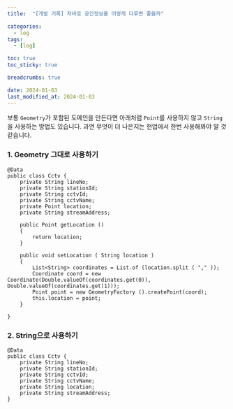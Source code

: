 ```yaml
---
title:  "[개발 기록] 자바로 공간정보를 어떻게 다루면 좋을까"

categories:
  - log
tags:
  - [log]

toc: true
toc_sticky: true

breadcrumbs: true

date: 2024-01-03
last_modified_at: 2024-01-03
---
```


보통 `Geometry`가 포함된 도메인을 만든다면 아래처럼 `Point`를 사용하지 않고 `String`을 사용하는 방법도 있습니다.
과연 무엇이 더 나은지는 현업에서 한번 사용해봐야 알 것 같습니다.

### 1. Geometry 그대로 사용하기

```
@Data
public class Cctv {
    private String lineNo;
    private String stationId;
    private String cctvId;
    private String cctvName;
    private Point location;
    private String streamAddress;
    
    public Point getLocation ()
    {
        return location;
    }
    
    public void setLocation ( String location )
    {
        List<String> coordinates = List.of (location.split ( "," ));
        Coordinate coord = new Coordinate(Double.valueOf(coordinates.get(0)), Double.valueOf(coordinates.get(1)));
        Point point = new GeometryFactory ().createPoint(coord);
        this.location = point;
    }
    
}
```


### 2. String으로 사용하기

```
@Data
public class Cctv {
    private String lineNo;
    private String stationId;
    private String cctvId;
    private String cctvName;
    private String location;
    private String streamAddress;
}
```
